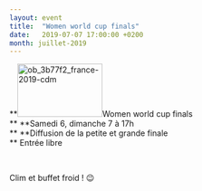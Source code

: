 ```yaml
---
layout: event
title:  "Women world cup finals"
date:   2019-07-07 17:00:00 +0200
month: juillet-2019
---
```

**<img class=" size-thumbnail wp-image-6360 alignleft" src="http://localhost/wpagendarts/wp-content/uploads/2019/04/ob_3b77f2_france-2019-cdm.jpg?w=150" alt="ob_3b77f2_france-2019-cdm" width="150" height="94" srcset="http://localhost/wpagendarts/wp-content/uploads/2019/04/ob_3b77f2_france-2019-cdm.jpg 949w, http://localhost/wpagendarts/wp-content/uploads/2019/04/ob_3b77f2_france-2019-cdm-300x189.jpg 300w, http://localhost/wpagendarts/wp-content/uploads/2019/04/ob_3b77f2_france-2019-cdm-768x483.jpg 768w" sizes="(max-width: 150px) 100vw, 150px" />Women world cup finals  
** **Samedi 6, dimanche 7 à 17h  
** **Diffusion de la petite et grande finale  
** <span style="font-weight:400;">Entrée libre</span>

&nbsp;

Clim et buffet froid ! 😉